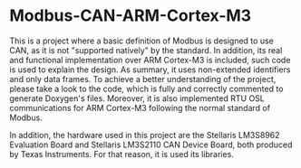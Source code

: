 Modbus-CAN-ARM-Cortex-M3
========================

This is a project where a basic definition of Modbus is designed to use CAN, as it is not "supported natively" by the standard. In addition, its real and functional implementation over ARM Cortex-M3 is included, such code is used to explain the design. As summary, it uses non-extended identifiers and only data frames. To achieve a better understanding of the project, please take a look to the code, which is fully and correctly commented to generate Doxygen's files. Moreover, it is also implemented RTU OSL communications for ARM Cortex-M3 following the normal standard of Modbus.

In addition, the hardware used in this project are the Stellaris LM3S8962 Evaluation Board and Stellaris LM3S2110 CAN Device Board, both produced by Texas Instruments. For that reason, it is used its libraries.
